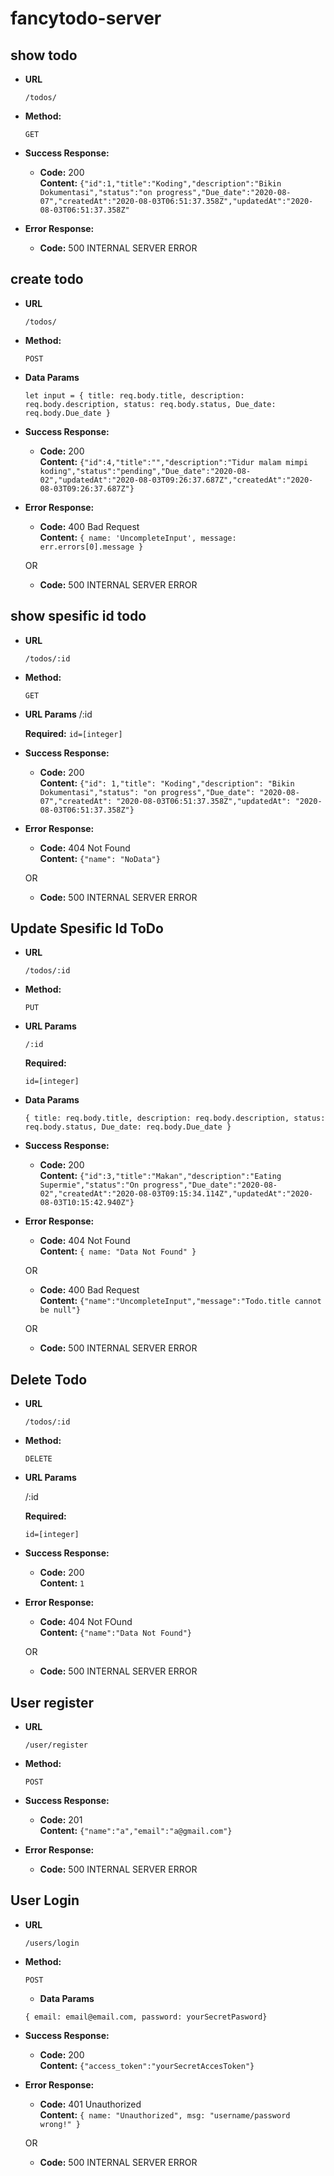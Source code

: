 # fancytodo-server

**show todo**
----

* **URL**

  `/todos/`

* **Method:**
  
  `GET`


* **Success Response:**
  
  * **Code:** 200 <br />
    **Content:** `{"id":1,"title":"Koding","description":"Bikin Dokumentasi","status":"on progress","Due_date":"2020-08-07","createdAt":"2020-08-03T06:51:37.358Z","updatedAt":"2020-08-03T06:51:37.358Z"`
 
* **Error Response:**

  * **Code:** 500 INTERNAL SERVER ERROR 


**create todo**
----

* **URL**

  `/todos/`

* **Method:**
  
  `POST`
  
* **Data Params**

  `let input = { title: req.body.title, description: req.body.description, status: req.body.status, Due_date: req.body.Due_date }`

* **Success Response:**

  * **Code:** 200 <br />
    **Content:** `{"id":4,"title":"","description":"Tidur malam mimpi koding","status":"pending","Due_date":"2020-08-02","updatedAt":"2020-08-03T09:26:37.687Z","createdAt":"2020-08-03T09:26:37.687Z"}`
 
* **Error Response:**

  * **Code:** 400 Bad Request <br />
    **Content:** `{ name: 'UncompleteInput', message: err.errors[0].message }`

  OR

    * **Code:** 500 INTERNAL SERVER ERROR 


**show spesific id todo**
----
  
* **URL**

  `/todos/:id`

* **Method:**
  
  `GET`
  
*  **URL Params**
    /:id

   **Required:** 
   `id=[integer]`

* **Success Response:**
  
  * **Code:** 200 <br />
    **Content:** `{"id": 1,"title": "Koding","description": "Bikin Dokumentasi","status": "on progress","Due_date": "2020-08-07","createdAt": "2020-08-03T06:51:37.358Z","updatedAt": "2020-08-03T06:51:37.358Z"}`
 
* **Error Response:**

  * **Code:** 404 Not Found <br />
    **Content:** `{"name": "NoData"}`

  OR

  * **Code:** 500 INTERNAL SERVER ERROR

**Update Spesific Id ToDo**
----

* **URL**

  `/todos/:id`

* **Method:**
  
  `PUT`
  
*  **URL Params**

    `/:id`

   **Required:**
 
   `id=[integer]`


* **Data Params**

  `{ title: req.body.title, description: req.body.description, status: req.body.status, Due_date: req.body.Due_date }`

* **Success Response:**
  
  * **Code:** 200 <br />
    **Content:** `{"id":3,"title":"Makan","description":"Eating Supermie","status":"On progress","Due_date":"2020-08-02","createdAt":"2020-08-03T09:15:34.114Z","updatedAt":"2020-08-03T10:15:42.940Z"}`
 
* **Error Response:**

  * **Code:** 404 Not Found <br />
    **Content:** `{ name: "Data Not Found" }`

  OR

  * **Code:** 400 Bad Request <br />
    **Content:** `{"name":"UncompleteInput","message":"Todo.title cannot be null"}`

  OR

  * **Code:** 500 INTERNAL SERVER ERROR <br />



**Delete Todo**
----

* **URL**

  `/todos/:id`

* **Method:**
  
  `DELETE`
  
*  **URL Params**

    /:id

    **Required:**
 
   `id=[integer]`

* **Success Response:**
  
  * **Code:** 200 <br />
    **Content:** `1`
 
* **Error Response:**

  * **Code:** 404 Not FOund <br />
    **Content:** `{"name":"Data Not Found"}`

  OR

  * **Code:** 500 INTERNAL SERVER ERROR  <br />

**User register**
----

* **URL**

  `/user/register`

* **Method:**
  
  `POST`
  

* **Success Response:**
  
  * **Code:** 201 <br />
    **Content:** `{"name":"a","email":"a@gmail.com"}`
 
* **Error Response:**

  * **Code:** 500 INTERNAL SERVER ERROR  <br />

**User Login**
----

* **URL**

  `/users/login`

* **Method:**
  
  `POST`
  
  * **Data Params**

  `{ email: email@email.com, password: yourSecretPasword}`

* **Success Response:**
  
  * **Code:** 200 <br />
    **Content:** `{"access_token":"yourSecretAccesToken"}`
 
* **Error Response:**

  * **Code:** 401 Unauthorized <br />
    **Content:** `{ name: "Unauthorized", msg: "username/password wrong!" }`

  OR

  * **Code:** 500 INTERNAL SERVER ERROR  <br />
